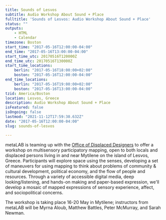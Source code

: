 ```yaml
---
title: Sounds of Lesvos
subtitle: Audio Workshop About Sound + Place
fulltitle: 'Sounds of Lesvos: Audio Workshop About Sound + Place'
status: ""
outputs:
    - HTML
    - Calendar
timezone: Boston
start_time: "2017-05-16T12:00:00-04:00"
end_time: "2017-05-16T13:00:00-04:00"
start_time_utc: 20170516T120000Z
end_time_utc: 20170516T130000Z
start_time_locations:
    berlin: "2017-05-16T18:00:00+02:00"
    boston: "2017-05-16T12:00:00-04:00"
end_time_locations:
    berlin: "2017-05-16T19:00:00+02:00"
    boston: "2017-05-16T13:00:00-04:00"
tzid: America/Boston
location: Lesvos, Greece
description: Audio Workshop About Sound + Place
isFeatured: false
isOngoing: false
lastmod: "2021-11-12T17:59:30.632Z"
date: "2017-05-16T12:00:00-04:00"
slug: sounds-of-lesvos

---
```

metaLAB is teaming up with the <a href="http://www.displaceddesigners.org/">Office of Displaced Designers</a> to offer a workshop on multisensory participatory mapping, open to both locals and displaced persons living in and near Mytilene on the island of Lesvos, Greece. Participants will explore space using the senses, developing a set of maneuvers for using mapping to think about problems of community & cultural development, political economy, and the flow of people and resources. Through a variety of accessible digital media, deep looking/listening, and hands-on making and paper-based expression, we'll develop a mosaic of mapped expressions of sensory experience, affect, and sociopolitical concerns.

The workshop is taking place 16-20 May in Mytilene; instructors from metaLAB will be Myrna Aloub, Matthew Battles, Peter McMurray, and Sarah Newman.